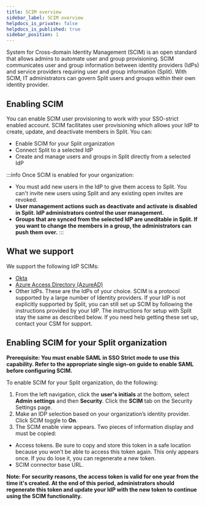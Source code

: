 ```yaml
---
title: SCIM overview
sidebar_label: SCIM overview
helpdocs_is_private: false
helpdocs_is_published: true
sidebar_position: 1
---
```


<p>
  <button hidden style={{borderRadius:'8px', border:'1px', fontFamily:'Courier New', fontWeight:'800', textAlign:'left'}}> help.split.io link: https://help.split.io/hc/en-us/articles/14256801844365-SCIM-overview <br /> ✘ images still hosted on help.split.io </button>
</p>

System for Cross-domain Identity Management (SCIM) is an open standard that allows admins to automate user and group provisioning. SCIM communicates user and group information between identity providers (IdPs) and service providers requiring user and group information (Split). With SCIM, IT administrators can govern Split users and groups within their own identity provider.

## Enabling SCIM

You can enable SCIM user provisioning to work with your SSO-strict enabled account. SCIM facilitates user provisioning which allows your IdP to create, update, and deactivate members in Split. You can:

* Enable SCIM for your Split organization
* Connect Split to a selected IdP
* Create and manage users and groups in Split directly from a selected IdP

:::info
Once SCIM is enabled for your organization:

* You must add new users in the IdP to give them access to Split. You can't invite new users using Split and any existing open invites are revoked.
* **User management actions such as deactivate and activate is disabled in Split. IdP administrators control the user management.**
* **Groups that are synced from the selected IdP are uneditable in Split. If you want to change the members in a group, the administrators can push them over.**
:::

## What we support

We support the following IdP SCIMs:

* [Okta](https://help.split.io/hc/en-us/articles/10488076923021-SCIM-for-Okta)
* [Azure Access Directory (AzureAD)](https://help.split.io/hc/en-us/articles/12386431119245-SCIM-for-Azure-AD)
* Other IdPs. These are the IdPs of your choice. SCIM is a protocol supported by a large number of Identity providers. If your IdP is not explicitly supported by Split, you can still set up SCIM by following the instructions provided by your IdP. The instructions for setup with Split stay the same as described below. If you need help getting these set up, contact your CSM for support.

## Enabling SCIM for your Split organization

**Prerequisite: You must enable SAML in SSO Strict mode to use this capability. Refer to the appropriate single sign-on guide to enable SAML before configuring SCIM.**

To enable SCIM for your Split organization, do the following:

1. From the left navigation, click the **user's initials** at the bottom, select **Admin settings** and then **Security**. Click the **SCIM** tab on the Security Settings page.
2. Make an IDP selection based on your organization’s identity provider. Click SCIM toggle to **On**.
3. The SCIM enable view appears. Two pieces of information display and must be copied:

  * Access tokens. Be sure to copy and store this token in a safe location because you won’t be able to access this token again. This only appears once. If you do lose it, you can regenerate a new token.
  * SCIM connector base URL.

**Note: For security reasons, the access token is valid for one year from the time it's created. At the end of this period, administrators should regenerate this token and update your IdP with the new token to continue using the SCIM functionality.**

